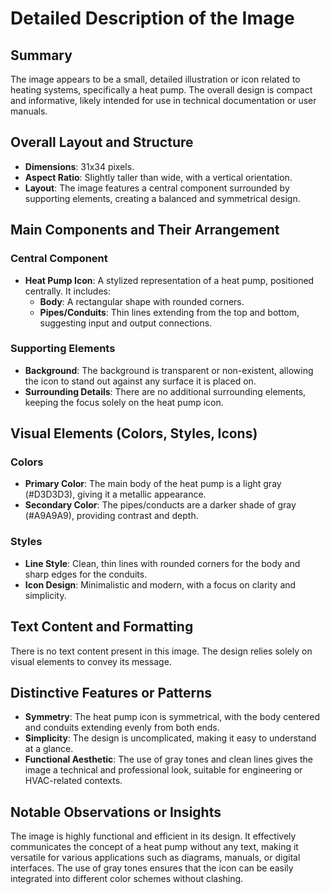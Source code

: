 # Detailed Description of the Image

## Summary
The image appears to be a small, detailed illustration or icon related to heating systems, specifically a heat pump. The overall design is compact and informative, likely intended for use in technical documentation or user manuals.

## Overall Layout and Structure
- **Dimensions**: 31x34 pixels.
- **Aspect Ratio**: Slightly taller than wide, with a vertical orientation.
- **Layout**: The image features a central component surrounded by supporting elements, creating a balanced and symmetrical design.

## Main Components and Their Arrangement

### Central Component
- **Heat Pump Icon**: A stylized representation of a heat pump, positioned centrally. It includes:
  - **Body**: A rectangular shape with rounded corners.
  - **Pipes/Conduits**: Thin lines extending from the top and bottom, suggesting input and output connections.

### Supporting Elements
- **Background**: The background is transparent or non-existent, allowing the icon to stand out against any surface it is placed on.
- **Surrounding Details**: There are no additional surrounding elements, keeping the focus solely on the heat pump icon.

## Visual Elements (Colors, Styles, Icons)

### Colors
- **Primary Color**: The main body of the heat pump is a light gray (#D3D3D3), giving it a metallic appearance.
- **Secondary Color**: The pipes/conducts are a darker shade of gray (#A9A9A9), providing contrast and depth.

### Styles
- **Line Style**: Clean, thin lines with rounded corners for the body and sharp edges for the conduits.
- **Icon Design**: Minimalistic and modern, with a focus on clarity and simplicity.

## Text Content and Formatting

There is no text content present in this image. The design relies solely on visual elements to convey its message.

## Distinctive Features or Patterns
- **Symmetry**: The heat pump icon is symmetrical, with the body centered and conduits extending evenly from both ends.
- **Simplicity**: The design is uncomplicated, making it easy to understand at a glance.
- **Functional Aesthetic**: The use of gray tones and clean lines gives the image a technical and professional look, suitable for engineering or HVAC-related contexts.

## Notable Observations or Insights
The image is highly functional and efficient in its design. It effectively communicates the concept of a heat pump without any text, making it versatile for various applications such as diagrams, manuals, or digital interfaces. The use of gray tones ensures that the icon can be easily integrated into different color schemes without clashing.